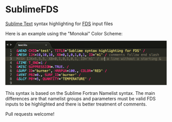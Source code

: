 # SublimeFDS
[Sublime Text](https://www.sublimetext.com/) syntax highlighting for [FDS](https://pages.nist.gov/fds-smv/) input files

Here is an example using the "Monokai" Color Scheme:

![](test.png)

This syntax is based on the Sublime Fortran Namelist syntax.  The main differences are that namelist groups and parameters must be valid FDS inputs to be highlighted and there is better treatment of comments.

Pull requests welcome!
